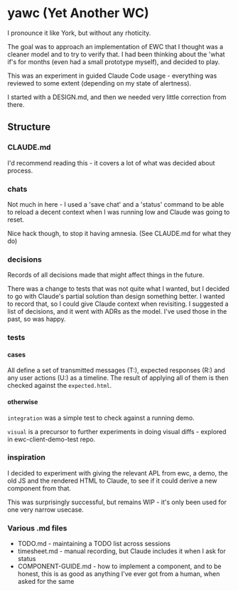 # yawc (Yet Another WC)

I pronounce it like York, but without any rhoticity.

The goal was to approach an implementation of EWC that I thought was a cleaner
model and to try to verify that. I had been thinking about the 'what if's for
months (even had a small prototype myself), and decided to play.

This was an experiment in guided Claude Code usage - everything was reviewed to
some extent (depending on my state of alertness).

I started with a DESIGN.md, and then we needed very little correction from
there.

## Structure

### CLAUDE.md

I'd recommend reading this - it covers a lot of what was decided about process.

### chats

Not much in here - I used a 'save chat' and a 'status' command to be able to
reload a decent context when I was running low and Claude was going to reset.

Nice hack though, to stop it having amnesia. (See CLAUDE.md for what they do)

### decisions

Records of all decisions made that might affect things in the future.

There was a change to tests that was not quite what I wanted, but I decided to
go with Claude's partial solution than design something better. I wanted to
record that, so I could give Claude context when revisiting. I suggested a list
of decisions, and it went with ADRs as the model. I've used those in the past,
so was happy.

### tests

#### cases

All define a set of transmitted messages (T:), expected responses (R:) and any
user actions (U:) as a timeline. The result of applying all of them is then
checked against the `expected.html`.

#### otherwise

`integration` was a simple test to check against a running demo.

`visual` is a precursor to further experiments in doing visual diffs - explored
in ewc-client-demo-test repo.

### inspiration

I decided to experiment with giving the relevant APL from ewc, a demo, the old
JS and the rendered HTML to Claude, to see if it could derive a new component
from that.

This was surprisingly successful, but remains WIP - it's only been used for one
very narrow usecase.

### Various .md files

* TODO.md - maintaining a TODO list across sessions
* timesheet.md - manual recording, but Claude includes it when I ask for status
* COMPONENT-GUIDE.md - how to implement a component, and to be honest, this is
  as good as anything I've ever got from a human, when asked for the same
